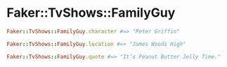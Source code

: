 # Faker::TvShows::FamilyGuy

```ruby
Faker::TvShows::FamilyGuy.character #=> "Peter Griffin"

Faker::TvShows::FamilyGuy.location #=> "James Woods High"

Faker::TvShows::FamilyGuy.quote #=> "It’s Peanut Butter Jelly Time."
```

